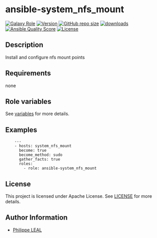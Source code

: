 # ansible-system_nfs_mount

[![Galaxy Role](https://img.shields.io/badge/galaxy-system_nfs_mount-purple?style=flat)](https://galaxy.ansible.com/lotusnoir/system_nfs_mount)
[![Version](https://img.shields.io/github/release/lotusnoir/ansible-system_nfs_mount.svg)](https://github.com/lotusnoir/ansible-system_nfs_mount/releases/latest)
[![GitHub repo size](https://img.shields.io/github/repo-size/lotusnoir/ansible-system_nfs_mount?color=orange&style=flat)](https://galaxy.ansible.com/lotusnoir/system_nfs_mount)
[![downloads](https://img.shields.io/ansible/role/d/)](https://galaxy.ansible.com/lotusnoir/system_nfs_mount)
[![Ansible Quality Score](https://img.shields.io/ansible/quality/)](https://galaxy.ansible.com/lotusnoir/system_nfs_mount)
[![License](https://img.shields.io/badge/license-Apache--2.0-brightgreen?style=flat)](https://opensource.org/licenses/Apache-2.0)

## Description

Install and configure nfs mount points
## Requirements

none

## Role variables

See [variables](/defaults/main.yml) for more details.

## Examples

        ---
        - hosts: system_nfs_mount
          become: true
          become_method: sudo
          gather_facts: true
          roles:
            - role: ansible-system_nfs_mount


## License

This project is licensed under Apache License. See [LICENSE](/LICENSE) for more details.

## Author Information

- [Philippe LEAL](https://github.com/lotusnoir)
